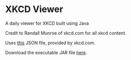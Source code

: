 # XKCD Viewer
A daily viewer for XKCD built using Java

Credit to Randall Munroe of xkcd.com for all xkcd content.

Uses <a href="https://xkcd.com/info.0.json">this</a> JSON file, provided by xkcd.com.

Download the executable JAR file <a href="https://github.com/Boomaa23/XKCD_Viewer/raw/master/xkcd_viewer.jar">here</a>.
